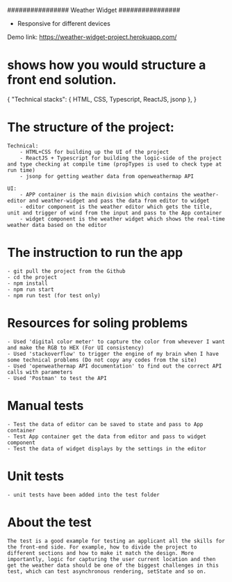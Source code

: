 ################ Weather Widget ################

- Responsive for different devices

Demo link: https://weather-widget-project.herokuapp.com/

# shows how you would structure a front end solution.
{
    "Technical stacks": {
        HTML, CSS, Typescript, ReactJS, jsonp
    },
}

# The structure of the project:
    Technical:
        - HTML+CSS for building up the UI of the project 
        - ReactJS + Typescript for building the logic-side of the project and type checking at compile time (propTypes is used to check type at run time)
        - jsonp for getting weather data from openweathermap API

    UI:
        - APP container is the main division which contains the weather-editor and weather-widget and pass the data from editor to widget
        - editor component is the weather editor which gets the title, unit and trigger of wind from the input and pass to the App container
        - widget component is the weather widget which shows the real-time weather data based on the editor 

# The instruction to run the app
    - git pull the project from the Github
    - cd the project
    - npm install
    - npm run start
    - npm run test (for test only)           

# Resources for soling problems
    - Used 'digital color meter' to capture the color from whevever I want and make the RGB to HEX (For UI consistency)
    - Used 'stackoverflow' to trigger the engine of my brain when I have some technical problems (Do not copy any codes from the site)
    - Used 'openweathermap API documentation' to find out the correct API calls with parameters
    - Used 'Postman' to test the API 

# Manual tests
    - Test the data of editor can be saved to state and pass to App container 
    - Test App container get the data from editor and pass to widget component
    - Test the data of widget displays by the settings in the editor

# Unit tests
    - unit tests have been added into the test folder    

# About the test
    The test is a good example for testing an applicant all the skills for the front-end side. For example, how to divide the project to different sections and how to make it match the design. More importantly, logic for capturing the user current location and then get the weather data should be one of the biggest challenges in this test, which can test asynchronous rendering, setState and so on.
       
